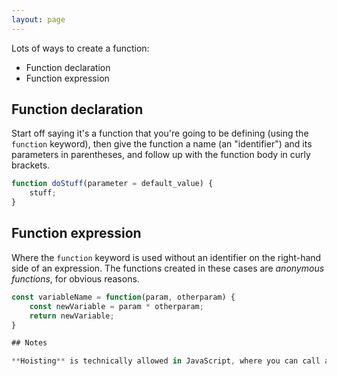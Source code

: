 ```yaml
---
layout: page
---
```

Lots of ways to create a function:

* Function declaration
* Function expression

## Function declaration

Start off saying it's a function that you're going to be defining (using the `function` keyword), then give the function a name (an "identifier") and its parameters in parentheses, and follow up with the function body in curly brackets.

```javascript
function doStuff(parameter = default_value) {
	stuff;
}
```

## Function expression

Where the `function` keyword is used without an identifier on the right-hand side of an expression.  The functions created in these cases are *anonymous functions*, for obvious reasons.

```javascript
const variableName = function(param, otherparam) {
	const newVariable = param * otherparam;
	return newVariable;
}

## Notes

**Hoisting** is technically allowed in JavaScript, where you can call a function before it's been defined using the `function` keyword, but it's considered *bad practice*, so don't do it!
